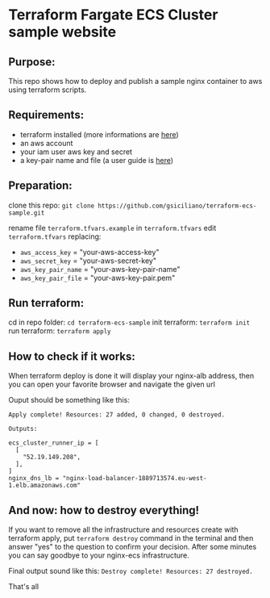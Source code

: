 # Terraform Fargate ECS Cluster sample website
## Purpose:
This repo shows how to deploy and publish a sample nginx container to aws using terraform scripts.

## Requirements:
* terraform installed (more informations are [here](https://www.terraform.io/))
* an aws account
* your iam user aws key and secret
* a key-pair name and file (a user guide is [here](https://docs.aws.amazon.com/AWSEC2/latest/UserGuide/ec2-key-pairs.html))

## Preparation:
clone this repo: `git clone https://github.com/gsiciliano/terraform-ecs-sample.git`

rename file `terraform.tfvars.example` in `terraform.tfvars`
edit `terraform.tfvars` replacing:
* `aws_access_key` = "your-aws-access-key"
* `aws_secret_key` = "your-aws-secret-key"
* `aws_key_pair_name` = "your-aws-key-pair-name"
* `aws_key_pair_file` = "your-aws-key-pair.pem"

## Run terraform:
cd in repo folder: `cd terraform-ecs-sample`
init terraform: `terraform init`
run terraform: `terraform apply`

## How to check if it works:
When terraform deploy is done it will display your nginx-alb address, then you can open your favorite browser and navigate the given url

Ouput should be something like this:
```
Apply complete! Resources: 27 added, 0 changed, 0 destroyed.

Outputs:

ecs_cluster_runner_ip = [
  [
    "52.19.149.208",
  ],
]
nginx_dns_lb = "nginx-load-balancer-1889713574.eu-west-1.elb.amazonaws.com"
```
## And now: how to destroy everything!
If you want to remove all the infrastructure and resources create with terraform apply, put `terraform destroy` command in the terminal and then answer "yes" to the question to confirm your decision.
After some minutes you can say goodbye to your nginx-ecs infrastructure.

Final output sound like this:
`Destroy complete! Resources: 27 destroyed.`

That's all